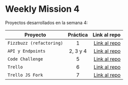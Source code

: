 # Weekly Mission 4

Proyectos desarrollados en la semana 4:

| Proyecto | Práctica | Link al repo |
| ------------- |:-------------:| -----:|
|`Fizzbuzz (refactoring)`|1|[Link al repo](https://github.com/AndresSantiago08/Refactoring)|
|`API y Endpoints`|2, 3 y 4|[Link al repo](https://github.com/AndresSantiago08/Creating_API)|
|`Code Challenge`|5|[Link al repo](https://github.com/AndresSantiago08/Code_Challenge)|
|`Trello`|6|[Link al repo](https://github.com/AndresSantiago08/Trello_API)|
|`Trello JS Fork`|7|[Link al repo](https://github.com/AndresSantiago08/Trello_JS)|
